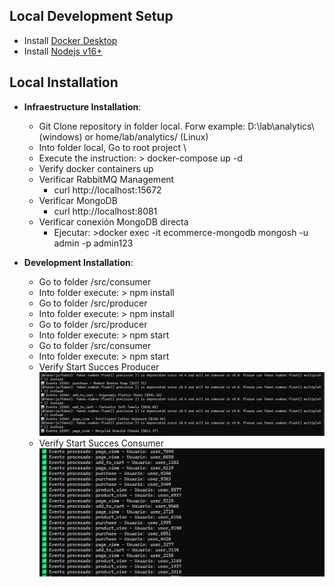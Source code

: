 
## Local Development Setup
* Install [Docker Desktop](https://www.docker.com/products/docker-desktop/)
* Install [Nodejs v16+](https://nodejs.org/id/blog/release/v16.16.0/) 

## Local Installation

* **Infraestructure Installation**: 

  * Git Clone repository in folder local. Forw example: D:\lab\analytics\ (windows) or home/lab/analytics/ (Linux)
  * Into folder local, Go to root project \
  * Execute the instruction: > docker-compose up -d
  * Verify docker containers up
  * Verificar RabbitMQ Management
     * curl http://localhost:15672
     <!--    Usuario: admin, Contraseña: admin123 -->
  * Verificar MongoDB
    * curl http://localhost:8081
     <!--   Usuario: admin, Contraseña: admin123 -->
  * Verificar conexión MongoDB directa
     * Ejecutar: >docker exec -it ecommerce-mongodb mongosh -u admin -p admin123

* **Development Installation**: 

  * Go to folder /src/consumer
  * Into folder execute: > npm install
  * Go to folder /src/producer
  * Into folder execute: > npm install
  * Go to folder /src/producer
  * Into folder execute: > npm start
  * Go to folder /src/consumer
  * Into folder execute: > npm start
  * Verify Start Succes Producer ![Start Producer Success](images/sp.png)
  * Verify Start Succes Consumer ![Start Consumer Success](images/sc.png)
 



